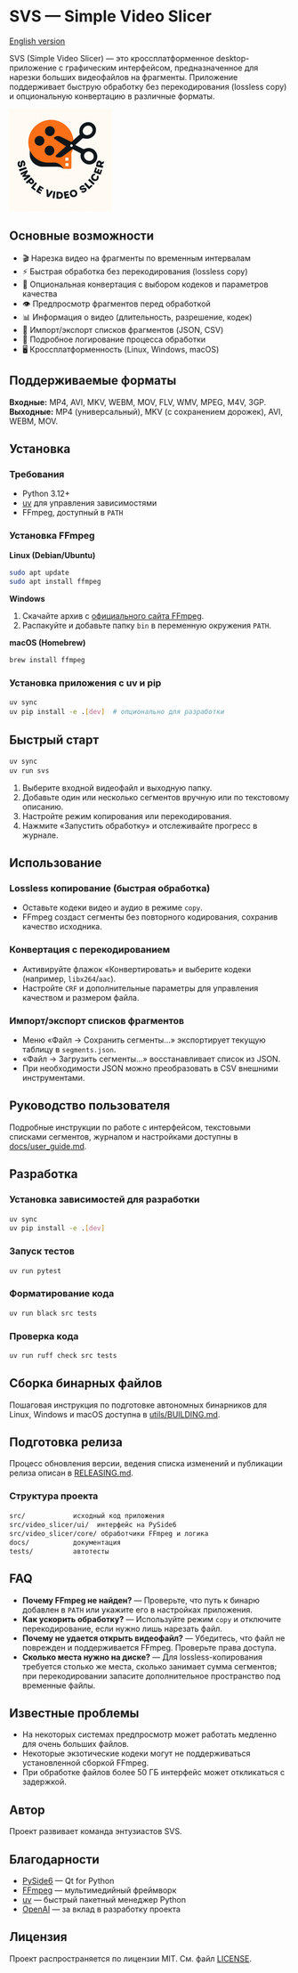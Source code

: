 # SVS — Simple Video Slicer

[English version](README_EN.md)

SVS (Simple Video Slicer) — это кроссплатформенное desktop-приложение с графическим интерфейсом, предназначенное для нарезки больших видеофайлов на фрагменты. Приложение поддерживает быструю обработку без перекодирования (lossless copy) и опциональную конвертацию в различные форматы.

![Логотип SVS](logo.png)

## Основные возможности
- 🎬 Нарезка видео на фрагменты по временным интервалам
- ⚡ Быстрая обработка без перекодирования (lossless copy)
- 🔄 Опциональная конвертация с выбором кодеков и параметров качества
- 👁️ Предпросмотр фрагментов перед обработкой
- 📊 Информация о видео (длительность, разрешение, кодек)
- 💾 Импорт/экспорт списков фрагментов (JSON, CSV)
- 📝 Подробное логирование процесса обработки
- 🖥️ Кроссплатформенность (Linux, Windows, macOS)

## Поддерживаемые форматы
**Входные:** MP4, AVI, MKV, WEBM, MOV, FLV, WMV, MPEG, M4V, 3GP.  
**Выходные:** MP4 (универсальный), MKV (с сохранением дорожек), AVI, WEBM, MOV.

## Установка
### Требования
- Python 3.12+
- [uv](https://github.com/astral-sh/uv) для управления зависимостями
- FFmpeg, доступный в `PATH`

### Установка FFmpeg
**Linux (Debian/Ubuntu)**
```bash
sudo apt update
sudo apt install ffmpeg
```

**Windows**
1. Скачайте архив с [официального сайта FFmpeg](https://ffmpeg.org/download.html).
2. Распакуйте и добавьте папку `bin` в переменную окружения `PATH`.

**macOS (Homebrew)**
```bash
brew install ffmpeg
```

### Установка приложения с uv и pip
```bash
uv sync
uv pip install -e .[dev]  # опционально для разработки
```

## Быстрый старт
```bash
uv sync
uv run svs
```
1. Выберите входной видеофайл и выходную папку.
2. Добавьте один или несколько сегментов вручную или по текстовому описанию.
3. Настройте режим копирования или перекодирования.
4. Нажмите «Запустить обработку» и отслеживайте прогресс в журнале.

## Использование
### Lossless копирование (быстрая обработка)
- Оставьте кодеки видео и аудио в режиме `copy`.
- FFmpeg создаст сегменты без повторного кодирования, сохранив качество исходника.

### Конвертация с перекодированием
- Активируйте флажок «Конвертировать» и выберите кодеки (например, `libx264`/`aac`).
- Настройте `CRF` и дополнительные параметры для управления качеством и размером файла.

### Импорт/экспорт списков фрагментов
- Меню «Файл → Сохранить сегменты…» экспортирует текущую таблицу в `segments.json`.
- «Файл → Загрузить сегменты…» восстанавливает список из JSON.
- При необходимости JSON можно преобразовать в CSV внешними инструментами.

## Руководство пользователя
Подробные инструкции по работе с интерфейсом, текстовыми списками сегментов, журналом и настройками доступны в [docs/user_guide.md](docs/user_guide.md).

## Разработка
### Установка зависимостей для разработки
```bash
uv sync
uv pip install -e .[dev]
```

### Запуск тестов
```bash
uv run pytest
```

### Форматирование кода
```bash
uv run black src tests
```

### Проверка кода
```bash
uv run ruff check src tests
```

## Сборка бинарных файлов
Пошаговая инструкция по подготовке автономных бинарников для Linux, Windows и macOS доступна в [utils/BUILDING.md](utils/BUILDING.md).

## Подготовка релиза
Процесс обновления версии, ведения списка изменений и публикации релиза описан в [RELEASING.md](RELEASING.md).

### Структура проекта
```
src/            исходный код приложения
src/video_slicer/ui/  интерфейс на PySide6
src/video_slicer/core/ обработчики FFmpeg и логика
docs/           документация
tests/          автотесты
```

## FAQ
- **Почему FFmpeg не найден?** — Проверьте, что путь к бинарю добавлен в `PATH` или укажите его в настройках приложения.
- **Как ускорить обработку?** — Используйте режим `copy` и отключите перекодирование, если нужно лишь нарезать файл.
- **Почему не удается открыть видеофайл?** — Убедитесь, что файл не поврежден и поддерживается FFmpeg. Проверьте права доступа.
- **Сколько места нужно на диске?** — Для lossless-копирования требуется столько же места, сколько занимает сумма сегментов; при перекодировании запасите дополнительное пространство под временные файлы.

## Известные проблемы
- На некоторых системах предпросмотр может работать медленно для очень больших файлов.
- Некоторые экзотические кодеки могут не поддерживаться установленной сборкой FFmpeg.
- При обработке файлов более 50 ГБ интерфейс может откликаться с задержкой.

## Автор
Проект развивает команда энтузиастов SVS.

## Благодарности
- [PySide6](https://doc.qt.io/qtforpython/) — Qt for Python
- [FFmpeg](https://ffmpeg.org/) — мультимедийный фреймворк
- [uv](https://github.com/astral-sh/uv) — быстрый пакетный менеджер Python
- [OpenAI](https://openai.com) — за вклад в разработку проекта

## Лицензия
Проект распространяется по лицензии MIT. См. файл [LICENSE](LICENSE).

